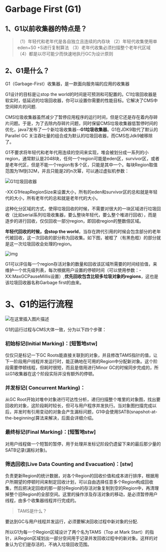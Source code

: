 # Garbage First (G1)



## 1、G1以前收集器的特点是？

> （1）年轻代和老年代是各自独立且连续的内存块
> （2）年轻代收集使用单eden+S0 +S进行复制算法
> （3）老年代收集必须扫描整个老年代区域
> （4）都是以尽可能少而快速地执行GC为设计原则
>
> 

## 2、G1是什么？

G1（Garbage-First）收集器，是一款面向服务端的应用的收集器



G1设计的目标是让stop the world的时间是可预测和可配置的。C1垃圾回收器是软实时，低延迟的垃圾回收器，你可以设置你需要的性能目标。它解决了CMS中空间碎片的问题.

CMS垃圾收集器虽然减少了暂停应用程序的运行时间，但是它还是存在着内存碎片问题。于是，为了去除内存碎片问题，同时保留CMS垃圾收集器低暂停时间的优化，java7发布了一个新垃圾收集器--**G1垃圾收集器**。G1在JDK9取代了默认的Parallel GC 关注吞吐量的组合成为默认的垃圾回收器，而CMS在Jdk9被移除了。



G1不要求将年轻代和老年代用连续的空间来实现，堆会被划分成一系列的小region，通常默认是2048块，任何一个region可能是eden区，survivor区，或者是老年代区，但是不能一个region有多个区，只能是其中一个。每块Region取值范围为1M到32M，并且只能是2的n次幂，可以通过虚拟机参数：

![G1垃圾回收器](https://pic3.zhimg.com/v2-035090591f6287adc89985a073b235d0_1440w.jpg?source=172ae18b)



-XX:G1HeapRegionSize来设置大小，所有的eden和survivor区的总和就是年轻代的大小，所有老年代的总和就是老年代的大小。

这种化分区域的方式，使得垃圾回收的时候，不需要对很大的一块区域进行垃圾回收（比如serial系列垃圾收集器，要么整块年轻代，要么整个堆进行回收），而是逐步的进行回收，仅仅回收一部分region，即回收region的整数倍区域。

**年轻代回收的时候，会stop the world**，当存在跨代引用的时候会包含部分的老年代被回收，这一次回收的部分称为回收集。如下图，被框了（有黑色框）的部分就是这一次垃圾回收会处理的region。



![img](https://pic4.zhimg.com/80/v2-689fcf1ba20630746b9f2898dc4fd19f_720w.jpg)

G1可以评估每一个region存活对象的数量和回收该区域所需要的时间经验值，来维护一个优先级列表，每次根据用户设置的停顿时间（可以使用参数：-XX:MaxGCPauseMillis设置）,**优先回收包含比较多垃圾对象的regions**，这也是该垃圾回收器名称Garbage first的由来。



# 3、G1的运行流程

![在这里插入图片描述](https://img-blog.csdnimg.cn/20200730161610159.png?x-oss-process=image/watermark,type_ZmFuZ3poZW5naGVpdGk,shadow_10,text_aHR0cHM6Ly9ibG9nLmNzZG4ubmV0L3UwMjI4MTI4NDk=,size_16,color_FFFFFF,t_70)

G1的运行过程与CMS大体一致，分为以下四个步骤：

### 初始标记(Initial Marking)：[短暂地stw]

仅仅只是标记一下GC Roots能直接关联到的对象，并且修改TAMS指针的值，让下一阶段用户线程并发运行时，能正确地在可用的Region中分配新对象。这个阶段需要停顿线程，但耗时很短，而且是借用进行Minor GC的时候同步完成的，所以G1收集器在这个阶段实际并没有额外的停顿。

### 并发标记( Concurrent Marking)：

从GC Root开始对堆中对象进行可达性分析，递归扫描整个堆里的对象图，找出要回收的对象，这阶段耗时较长，但可与用户程序并发执行。当对象图扫描完成以后，并发时有引用变动的对象会产生漏标问题，G1中会使用SATB(snapshot-at-the-beginning)算法来解决，后面会详细介绍。

### 最终标记(Final Marking)：[短暂地stw]

对用户线程做一个短暂的暂停，用于处理并发标记阶段仍遗留下来的最后那少量的SATB记录(漏标对象)。

### 筛选回收(Live Data Counting and Evacuation)：[stw]

负责更新Region的统计数据，对各个Region的回收价值和成本进行排序，根据用户所期望的停顿时间来制定回收计划，可以自由选择任意多个Region构成回收集，然后把决定回收的那一部分Region的存活对象复制到空的Region中，再清理掉整个旧Region的全部空间。这里的操作涉及存活对象的移动，是必须暂停用户线程，由多个收集器线程并行完成的。





>  TAMS是什么？

要达到GC与用户线程并发运行，必须要解决回收过程中新对象的分配.

所以G1为每一个Region区域设计了两个名为TAMS（Top at Mark Start）的指针，从Region区域划出一部分空间用于记录并发回收过程中的新对象。这样的对象认为它们是存活的，不纳入垃圾回收范围。
